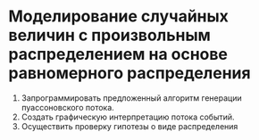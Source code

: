 # Моделирование случайных величин с произвольным распределением на основе равномерного распределения

1. Запрограммировать предложенный алгоритм генерации пуассоновского потока.
2. Создать графическую интерпретацию потока событий.
3. Осуществить проверку гипотезы о виде распределения
